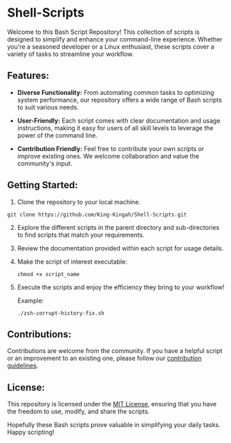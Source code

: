 # Shell-Scripts

Welcome to this Bash Script Repository! This collection of scripts is designed to simplify and enhance your command-line experience. Whether you're a seasoned developer or a Linux enthusiast, these scripts cover a variety of tasks to streamline your workflow.

## Features:

- **Diverse Functionality:** From automating common tasks to optimizing system performance, our repository offers a wide range of Bash scripts to suit various needs.

- **User-Friendly:** Each script comes with clear documentation and usage instructions, making it easy for users of all skill levels to leverage the power of the command line.

- **Contribution Friendly:** Feel free to contribute your own scripts or improve existing ones. We welcome collaboration and value the community's input.



## Getting Started:

1. Clone the repository to your local machine.

```
git clone https://github.com/King-Kingah/Shell-Scripts.git
```

2. Explore the different scripts in the parent directory and sub-directories to find scripts that match your requirements.

3. Review the documentation provided within each script for usage details.

4. Make the script of interest executable:
   
   `chmod +x script_name`

5. Execute the scripts and enjoy the efficiency they bring to your workflow!
   
   Example:
   
   `./zsh-corrupt-history-fix.sh`



## Contributions:

Contributions are welcome from the community. If you have a helpful script or an improvement to an existing one, please follow our [contribution guidelines](https://{path}CONTRIBUTING.md).



## License:

This repository is licensed under the [MIT License](https://github.com/King-Kingah/Shell-Scripts/blob/main/LICENSE.md), ensuring that you have the freedom to use, modify, and share the scripts.



Hopefully these Bash scripts prove valuable in simplifying your daily tasks. Happy scripting!